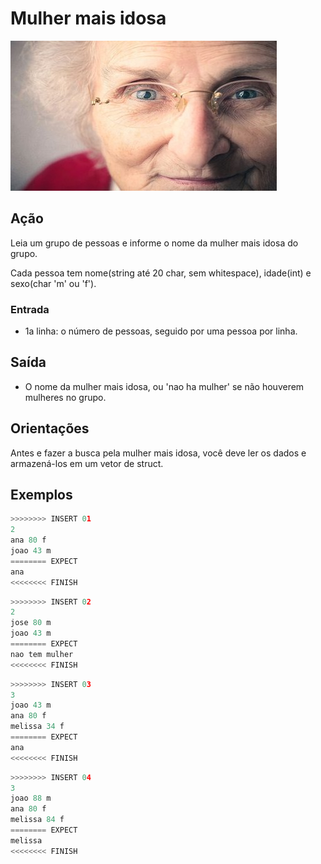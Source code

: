 # Mulher mais idosa

![_](cover.jpg)

## Ação

Leia um grupo de pessoas e informe o nome da mulher mais idosa do grupo.

Cada pessoa tem nome(string até 20 char, sem whitespace), idade(int) e sexo(char 'm' ou 'f').

### Entrada

- 1a linha: o número de pessoas, seguido por uma pessoa por linha.

## Saída

- O nome da mulher mais idosa, ou 'nao ha mulher' se não houverem mulheres no grupo.

## Orientações

Antes e fazer a busca pela mulher mais idosa, você deve ler os dados e armazená-los em um vetor de struct.

## Exemplos

``` py
>>>>>>>> INSERT 01
2
ana 80 f
joao 43 m
======== EXPECT
ana
<<<<<<<< FINISH
```

```py
>>>>>>>> INSERT 02
2
jose 80 m
joao 43 m
======== EXPECT
nao tem mulher
<<<<<<<< FINISH
```

```py
>>>>>>>> INSERT 03
3
joao 43 m
ana 80 f
melissa 34 f
======== EXPECT
ana
<<<<<<<< FINISH
```

```py
>>>>>>>> INSERT 04
3
joao 88 m
ana 80 f
melissa 84 f
======== EXPECT
melissa
<<<<<<<< FINISH
```
